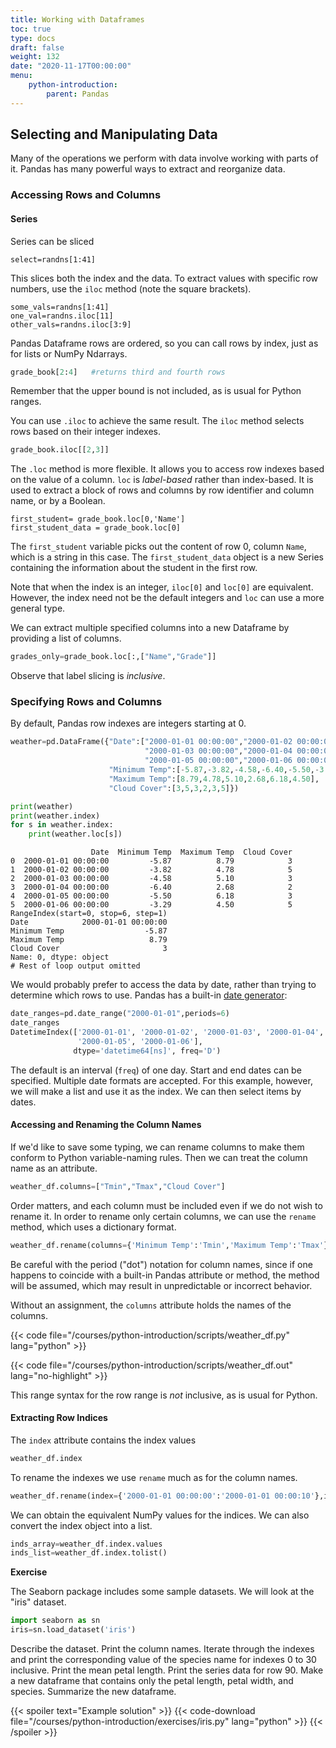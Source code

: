 ```yaml
---
title: Working with Dataframes
toc: true
type: docs
draft: false
weight: 132
date: "2020-11-17T00:00:00"
menu:
    python-introduction:
        parent: Pandas
---
```


## Selecting and Manipulating Data

Many of the operations we perform with data involve working with parts of it.  Pandas has many powerful ways to extract and reorganize data.

### Accessing Rows and Columns

#### Series

Series can be sliced

```
select=randns[1:41]
```
This slices both the index and the data.  To extract values with specific row numbers, use the `iloc` method (note the square brackets).
```
some_vals=randns[1:41]
one_val=randns.iloc[11]
other_vals=randns.iloc[3:9]
```
Pandas Dataframe rows are ordered, so you can call rows by index, just as for lists or NumPy Ndarrays.

```python
grade_book[2:4]   #returns third and fourth rows
```
Remember that the upper bound is not included, as is usual for Python ranges.

You can use `.iloc` to achieve the same result. The `iloc` method selects rows based on their integer indexes.

```python
grade_book.iloc[[2,3]]
```

The `.loc` method is more flexible. It allows you to access row indexes based on the value of a column. `loc` is _label-based_ rather than index-based.  It is used to extract a block of rows and columns by row identifier and column name, or by a Boolean.

```
first_student= grade_book.loc[0,'Name']
first_student_data = grade_book.loc[0]
```
The `first_student` variable picks out the content of row 0, column `Name`, which is a string in this case.  The `first_student_data` object is a new Series containing the information about the student in the first row. 

Note that when the index is an integer, `iloc[0]` and `loc[0]` are equivalent.  However, the index need not be the default integers and `loc` can use a more general type.

We can extract multiple specified columns into a new Dataframe by providing a list of columns.
```python
grades_only=grade_book.loc[:,["Name","Grade"]]
```
Observe that label slicing is _inclusive_.

### Specifying Rows and Columns

By default, Pandas row indexes are integers starting at 0.
```python
weather=pd.DataFrame({"Date":["2000-01-01 00:00:00","2000-01-02 00:00:00",
                              "2000-01-03 00:00:00","2000-01-04 00:00:00",
                              "2000-01-05 00:00:00","2000-01-06 00:00:00"],
                      "Minimum Temp":[-5.87,-3.82,-4.58,-6.40,-5.50,-3.29],
                      "Maximum Temp":[8.79,4.78,5.10,2.68,6.18,4.50],
                      "Cloud Cover":[3,5,3,2,3,5]})

print(weather)
print(weather.index)
for s in weather.index:
    print(weather.loc[s])
```
```no-highlight
                  Date  Minimum Temp  Maximum Temp  Cloud Cover
0  2000-01-01 00:00:00         -5.87          8.79            3
1  2000-01-02 00:00:00         -3.82          4.78            5
2  2000-01-03 00:00:00         -4.58          5.10            3
3  2000-01-04 00:00:00         -6.40          2.68            2
4  2000-01-05 00:00:00         -5.50          6.18            3
5  2000-01-06 00:00:00         -3.29          4.50            5
RangeIndex(start=0, stop=6, step=1)
Date            2000-01-01 00:00:00
Minimum Temp                  -5.87
Maximum Temp                   8.79
Cloud Cover                       3
Name: 0, dtype: object
# Rest of loop output omitted
```
We would probably prefer to access the data by date, rather than trying to determine which rows to use.  Pandas has a built-in [date generator](https://pandas.pydata.org/docs/reference/api/pandas.date_range.html):
```python
date_ranges=pd.date_range("2000-01-01",periods=6)
date_ranges
DatetimeIndex(['2000-01-01', '2000-01-02', '2000-01-03', '2000-01-04',
               '2000-01-05', '2000-01-06'],
              dtype='datetime64[ns]', freq='D')
```
The default is an interval (`freq`) of one day. Start and end dates can be specified.  Multiple date formats are accepted. For this example, however, we will make a list and use it as the index.  We can then select items by dates.

#### Accessing and Renaming the Column Names

If we'd like to save some typing, we can rename columns to make them conform to Python variable-naming rules.  Then we can treat the column name as an attribute.
```python
weather_df.columns=["Tmin","Tmax","Cloud Cover"]
```
Order matters, and each column must be included even if we do not wish to rename it.  In order to rename only certain columns, we can use the `rename` method, which uses a dictionary format.
```python
weather_df.rename(columns={'Minimum Temp':'Tmin','Maximum Temp':'Tmax'},inplace=True)
```

Be careful with the period ("dot") notation for column names, since if one happens to coincide with a built-in Pandas attribute or method, the method will be assumed, which may result in unpredictable or incorrect behavior. 

Without an assignment, the `columns` attribute holds the names of the columns.

{{< code file="/courses/python-introduction/scripts/weather_df.py" lang="python" >}}

{{< code file="/courses/python-introduction/scripts/weather_df.out" lang="no-highlight" >}}

This range syntax for the row range is _not_ inclusive, as is usual for Python.

#### Extracting Row Indices

The `index` attribute contains the index values
```python
weather_df.index
```
To rename the indexes we use `rename` much as for the column names.  
```python
weather_df.rename(index={'2000-01-01 00:00:00':'2000-01-01 00:00:10'},inplace=True
```

We can obtain the equivalent NumPy values for the indices.  We can also convert the index object into a list.
```python
inds_array=weather_df.index.values
inds_list=weather_df.index.tolist()
```

**Exercise**

The Seaborn package includes some sample datasets.  We will look at the "iris" dataset.
```python
import seaborn as sn
iris=sn.load_dataset('iris')
```

Describe the dataset. Print the column names. Iterate through the indexes and print the corresponding value of the species name for indexes 0 to 30 inclusive.  Print the mean petal length.  Print the series data for row 90.  Make a new dataframe that contains only the petal length, petal width, and species. Summarize the new dataframe.

{{< spoiler text="Example solution" >}}
{{< code-download file="/courses/python-introduction/exercises/iris.py" lang="python" >}}
{{< /spoiler >}}

